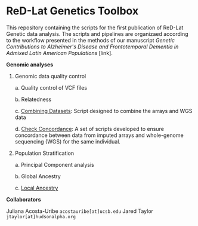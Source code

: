 # ReD-Lat Genetics Toolbox

This repository containing the scripts for the first publication of ReD-Lat Genetic data analysis.
The scripts and pipelines are organizaed according to the workflow presented in the methods of our manuscript *Genetic Contributions to Alzheimer's Disease and Frontotemporal Dementia in Admixed Latin American Populations* [link].



**Genomic analyses**
	
1. Genomic data quality control 

    a. Quality control of VCF files
    
    b. Relatedness
    
    c. [Combining Datasets](/combine_genome_array.sh): Script designed to combine the arrays and WGS data
    
    d. [Check Concordance](/Check-Concordance): A set of scripts developed to ensure concordance between data from imputed arrays and whole-genome sequencing (WGS) for the same individual.

2. Population Stratification

    a. Principal Component analysis
    
    b. Global Ancestry

    c. [Local Ancestry](/phasing_ancestry.sh) 


**Collaborators**

Juliana Acosta-Uribe `acostauribe[at]ucsb.edu`
Jared Taylor `jtaylor[at]hudsonalpha.org`
